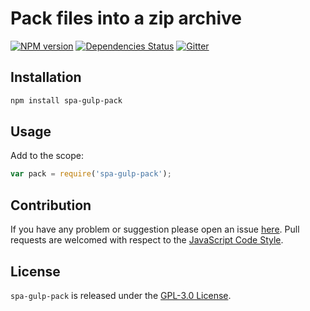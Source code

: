 Pack files into a zip archive
=============================

[![NPM version](https://img.shields.io/npm/v/spa-gulp-pack.svg?style=flat-square)](https://www.npmjs.com/package/spa-gulp-pack)
[![Dependencies Status](https://img.shields.io/david/spasdk/gulp-pack.svg?style=flat-square)](https://david-dm.org/spasdk/gulp-pack)
[![Gitter](https://img.shields.io/badge/gitter-join%20chat-blue.svg?style=flat-square)](https://gitter.im/DarkPark/spasdk)


## Installation ##

```bash
npm install spa-gulp-pack
```


## Usage ##

Add to the scope:

```js
var pack = require('spa-gulp-pack');
```


## Contribution ##

If you have any problem or suggestion please open an issue [here](https://github.com/spasdk/gulp-pack/issues).
Pull requests are welcomed with respect to the [JavaScript Code Style](https://github.com/DarkPark/jscs).


## License ##

`spa-gulp-pack` is released under the [GPL-3.0 License](http://opensource.org/licenses/GPL-3.0).
